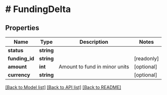 # # FundingDelta

## Properties

Name | Type | Description | Notes
------------ | ------------- | ------------- | -------------
**status** | **string** |  | 
**funding_id** | **string** |  | [readonly] 
**amount** | **int** | Amount to fund in minor units | [optional] 
**currency** | **string** |  | [optional] 

[[Back to Model list]](../../README.md#documentation-for-models) [[Back to API list]](../../README.md#documentation-for-api-endpoints) [[Back to README]](../../README.md)



